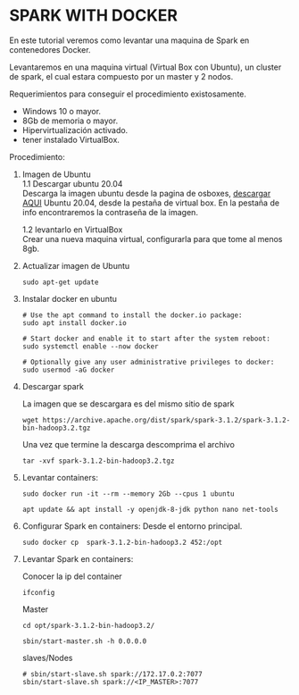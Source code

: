 
# SPARK WITH DOCKER

En este tutorial veremos como levantar una maquina de Spark en contenedores Docker. 

Levantaremos en una maquina virtual (Virtual Box con Ubuntu), un cluster de spark, el cual estara compuesto por un master y 2 nodos.

Requerimientos para conseguir el procedimiento existosamente. 

- Windows 10 o mayor.
- 8Gb de memoria o mayor.
- Hipervirtualización activado.
- tener instalado VirtualBox.

Procedimiento:

1. Imagen de Ubuntu <br> 
   1.1 Descargar ubuntu 20.04  <br>
   Descarga la imagen ubuntu desde la pagina de osboxes, 
   [descargar AQUI](https://www.osboxes.org/ubuntu/ "Imagen OSBOXES descargar") Ubuntu 20.04, desde la pestaña de virtual box. En la pestaña de info encontraremos la contraseña de la imagen.
   <br>
   
   1.2 levantarlo en VirtualBox  <br>
   Crear una nueva maquina virtual, configurarla para que tome al menos 8gb.

2. Actualizar imagen de Ubuntu
   ```
   sudo apt-get update
   ```
   
3. Instalar docker en ubuntu
   ```
   # Use the apt command to install the docker.io package:
   sudo apt install docker.io
   
   # Start docker and enable it to start after the system reboot:
   sudo systemctl enable --now docker
   
   # Optionally give any user administrative privileges to docker:
   sudo usermod -aG docker    
   ```
4. Descargar spark

   La imagen que se descargara es del mismo sitio de spark 
   
   ```   
   wget https://archive.apache.org/dist/spark/spark-3.1.2/spark-3.1.2-bin-hadoop3.2.tgz
   ```
   
   Una vez que termine la descarga descomprima el archivo
   ```   
   tar -xvf spark-3.1.2-bin-hadoop3.2.tgz
   ```
   
5. Levantar containers:

   ```
   sudo docker run -it --rm --memory 2Gb --cpus 1 ubuntu

   apt update && apt install -y openjdk-8-jdk python nano net-tools
   ```

6. Configurar Spark en containers:
   Desde el entorno principal.
   
   ```
   sudo docker cp  spark-3.1.2-bin-hadoop3.2 452:/opt
   ```
   
7. Levantar Spark en containers:

   Conocer la ip del container
   ```
   ifconfig
   ```

   Master
   ```   
   cd opt/spark-3.1.2-bin-hadoop3.2/
   
   sbin/start-master.sh -h 0.0.0.0
   ```

   slaves/Nodes
   ```
   # sbin/start-slave.sh spark://172.17.0.2:7077
   sbin/start-slave.sh spark://<IP_MASTER>:7077

   ```
